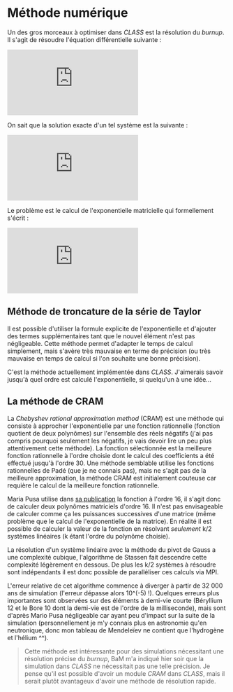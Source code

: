 # Méthode numérique

Un des gros morceaux à optimiser dans *CLASS* est la résolution du *burnup*. Il s'agit de résoudre l'équation différentielle suivante :

![\vec{n}'(t) = A \cdot \vec{n}(t)](http://www.sciweavers.org/tex2img.php?eq=%5Cvec%7Bn%7D%27%28t%29%20%3D%20A%20%5Ccdot%20%5Cvec%7Bn%7D%28t%29&bc=Transparent&fc=Black&im=png&fs=18&ff=mathdesign&edit=0)

On sait que la solution exacte d'un tel système est la suivante :

![\vec{n}(t) = \text{e}^{At}](http://www.sciweavers.org/tex2img.php?eq=%5Cvec%7Bn%7D%28t%29%20%3D%20%5Ctext%7Be%7D%5E%7BAt%7D&bc=Transparent&fc=Black&im=png&fs=18&ff=mathdesign&edit=0)

Le problème est le calcul de l'exponentielle matricielle qui formellement s'écrit :

![\text{e}^A = \sum_{k \in \mathbb{N}} \frac{A^k}{k!}](http://www.sciweavers.org/tex2img.php?eq=%5Ctext%7Be%7D%5EA%20%3D%20%5Csum_%7Bk%20%5Cin%20%5Cmathbb%7BN%7D%7D%20%5Cfrac%7BA%5Ek%7D%7Bk%21%7D&bc=Transparent&fc=Black&im=png&fs=18&ff=mathdesign&edit=0)

## Méthode de troncature de la série de Taylor

Il est possible d'utiliser la formule explicite de l'exponentielle et d'ajouter des termes supplémentaires tant que le nouvel élément n'est pas négligeable. Cette méthode permet d'adapter le temps de calcul simplement, mais s'avère très mauvaise en terme de précision (ou très mauvaise en temps de calcul si l'on souhaite une bonne précision).

C'est la méthode actuellement implémentée dans *CLASS*. J'aimerais savoir jusqu'à quel ordre est calculé l'exponentielle, si quelqu'un à une idée...


## La méthode de CRAM

La *Chebyshev rational approximation method* (CRAM) est une méthode qui consiste à approcher l'exponentielle par une fonction rationnelle (fonction quotient de deux polynômes) sur l'ensemble des réels négatifs (j'ai pas compris pourquoi seulement les négatifs, je vais devoir lire un peu plus attentivement cette méthode). La fonction sélectionnée est la meilleure fonction rationnelle à l'ordre choisie dont le calcul des coefficients a été effectué jusqu'à l'ordre 30. Une méthode semblable utilise les fonctions rationnelles de Padé (que je ne connais pas), mais ne s'agit pas de la meilleure approximation, la méthode CRAM est initialement couteuse car requière le calcul de la meilleure fonction rationnelle.

Maria Pusa utilise dans [sa publication](http://montecarlo.vtt.fi/download/S32.pdf) la fonction à l'ordre 16, il s'agit donc de calculer deux polynômes matriciels d'ordre 16. Il n'est pas envisageable de calculer comme ça les puissances successives d'une matrice (même problème que le calcul de l'exponentielle de la matrice). En réalité il est possible de calculer la valeur de la fonction en résolvant *seulement* k/2 systèmes linéaires (k étant l'ordre du polynôme choisie).

La résolution d'un système linéaire avec la méthode du pivot de Gauss a une complexité cubique, l'algorithme de Stassen fait descendre cette complexité légèrement en dessous. De plus les k/2 systèmes à résoudre sont indépendants il est donc possible de paralléliser ces calculs via MPI.

L'erreur relative de cet algorithme commence à diverger à partir de 32 000 ans de simulation (l'erreur dépasse alors 10^(-5) !). Quelques erreurs plus importantes sont observées sur des éléments à demi-vie courte (Béryllium 12 et le Bore 10 dont la demi-vie est de l'ordre de la milliseconde), mais sont d'après Mario Pusa négligeable car ayant peu d'impact sur la suite de la simulation (personnellement je m'y connais plus en astronomie qu'en neutronique, donc mon tableau de Mendeleïev ne contient que l'hydrogène et l'hélium ^^).

> Cette méthode est intéressante pour des simulations nécessitant une résolution précise du *burnup*, BaM m'a indiqué hier soir que la simulation dans *CLASS* ne nécessitait pas une telle précision. Je pense qu'il est possible d'avoir un module *CRAM* dans *CLASS*, mais il serait plutôt avantageux d'avoir une méthode de résolution rapide.

